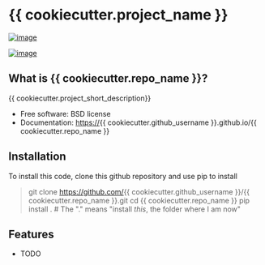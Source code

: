 {{ cookiecutter.project\_name }}
================================

[![image](https://img.shields.io/travis/%7B%7B%20cookiecutter.github_username%20%7D%7D/%7B%7B%20cookiecutter.repo_name%20%7D%7D.svg)](https://travis-ci.org/%7B%7B%20cookiecutter.github_username%20%7D%7D/%7B%7B%20cookiecutter.repo_name%20%7D%7D)

[![image](https://img.shields.io/pypi/v/%7B%7B%20cookiecutter.repo_name%20%7D%7D.svg)](https://pypi.python.org/pypi/%7B%7B%20cookiecutter.repo_name%20%7D%7D)

What is {{ cookiecutter.repo\_name }}?
--------------------------------------

{{ cookiecutter.project\_short\_description}}

-   Free software: BSD license
-   Documentation: <https://>{{ cookiecutter.github\_username }}.github.io/{{ cookiecutter.repo\_name }}

Installation
------------

To install this code, clone this github repository and use pip to install

> git clone <https://github.com/>{{ cookiecutter.github\_username }}/{{ cookiecutter.repo\_name }}.git cd {{ cookiecutter.repo\_name }} pip install . \# The "." means "install *this*, the folder where I am now"

Features
--------

-   TODO

